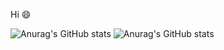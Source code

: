 Hi 😄

![Anurag's GitHub stats](https://github-readme-stats.vercel.app/api?username=futirstanjo&theme=dracula) 
![Anurag's GitHub stats](https://github-readme-stats.vercel.app/api?username=futirstanjo&count_private=true&theme=dracula)

<!--
**futirstanjo/futirstanjo** is a ✨ _special_ ✨ repository because its `README.md` (this file) appears on your GitHub profile.

Here are some ideas to get you started:

- 🔭 I’m currently working on ...
- 🌱 I’m currently learning ...
- 👯 I’m looking to collaborate on ...
- 🤔 I’m looking for help with ...
- 💬 Ask me about ...
- 📫 How to reach me: ...
- 😄 Pronouns: ...
- ⚡ Fun fact: ...
-->
